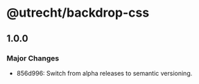 # @utrecht/backdrop-css

## 1.0.0

### Major Changes

- 856d996: Switch from alpha releases to semantic versioning.
